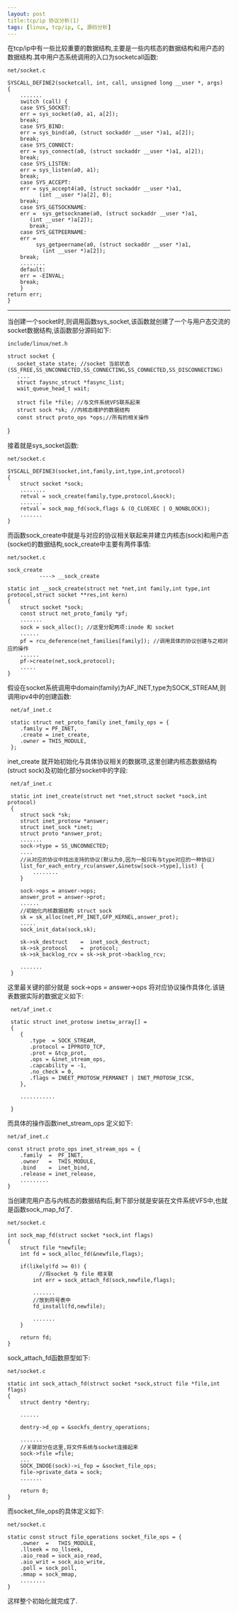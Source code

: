 ```yaml
---
layout: post
title:tcp/ip 协议分析(1)
tags: [linux, tcp/ip, C, 源码分析]
---
```


在tcp/ip中有一些比较重要的数据结构,主要是一些内核态的数据结构和用户态的数据结构.其中用户态系统调用的入口为socketcall函数:

    net/socket.c

    SYSCALL_DEFINE2(socketcall, int, call, unsigned long __user *, args)  
    {  
        .......  
        switch (call) {  
        case SYS_SOCKET:  
        err = sys_socket(a0, a1, a[2]);  
        break;  
        case SYS_BIND:  
        err = sys_bind(a0, (struct sockaddr __user *)a1, a[2]);  
        break;  
        case SYS_CONNECT:  
        err = sys_connect(a0, (struct sockaddr __user *)a1, a[2]);  
        break;  
        case SYS_LISTEN:  
        err = sys_listen(a0, a1);  
       	break;  
        case SYS_ACCEPT:  
      	err = sys_accept4(a0, (struct sockaddr __user *)a1,  
              (int __user *)a[2], 0);  
        break;  
        case SYS_GETSOCKNAME:  
        err =  sys_getsockname(a0, (struct sockaddr __user *)a1,  
           (int __user *)a[2]);  
	       break;  
        case SYS_GETPEERNAME:  
        err =  
       	     sys_getpeername(a0, (struct sockaddr __user *)a1,  
               (int __user *)a[2]);  
        break;  
        ........   
        default:  
       	err = -EINVAL;  
        break;  
        }  
    return err;  
    }  

--------------------------------------------------------------------------------------

当创建一个socket时,则调用函数sys_socket,该函数就创建了一个与用户态交流的socket数据结构,该函数部分源码如下:

    include/linux/net.h
   
    struct socket {  
       socket_state state; //socket 当前状态(SS_FREE,SS_UNCONNECTED,SS_CONNECTING,SS_CONNECTED,SS_DISCONNECTING)  
       ....
       struct faysnc_struct *fasync_list;
       wait_queue_head_t wait;
       
       struct file *file; //与文件系统VFS联系起来
       struct sock *sk; //内核态维护的数据结构
       const struct proto_ops *ops;//所有的相关操作
   }

接着就是sys_socket函数:
    
    net/socket.c
    
    SYSCALL_DEFINE3(socket,int,family,int,type,int,protocol)
    {
        struct socket *sock;
        ........
        retval = sock_create(family,type,protocol,&sock);
        .......
        retval = sock_map_fd(sock,flags & (O_CLOEXEC | O_NONBLOCK));
        .......
    }

而函数sock\_create中就是与对应的协议相关联起来并建立内核态(sock)和用户态(socket)的数据结构,sock\_create中主要有两件事情:
    
    net/socket.c

    sock_create
              ----> __sock_create              
              
    static int __sock_create(struct net *net,int family,int type,int protocol,struct socket **res,int kern)
    {
   		struct socket *sock;
        const struct net_proto_family *pf; 
        .......
        sock = sock_alloc(); //这里分配两项:inode 和 socket
        ......
        pf = rcu_deference(net_families[family]); //调用具体的协议创建与之相对应的操作
        ......
        pf->create(net,sock,protocol);
        .....
    }
    
 假设在socket系统调用中domain(family)为AF\_INET,type为SOCK\_STREAM,则调用ipv4中的创建函数:
 
 	 net/af_inet.c
     
     static struct net_proto_family inet_family_ops = {
     	.family = PF_INET,
        .create = inet_create,
        .owner = THIS_MODULE,
     };
     
     
inet_create 就开始初始化与具体协议相关的数据项,这里创建内核态数据结构(struct sock)及初始化部分socket中的字段:

     net/af_inet.c
     
     static int inet_create(struct net *net,struct socket *sock,int protocol)  
     {
     	struct sock *sk;
        struct inet_protosw *answer;
        struct inet_sock *inet;
        struct proto *answer_prot;
        .......
        sock->type = SS_UNCONNECTED;
        ....
        //从对应的协议中找出支持的协议(默认为0,因为一般只有与type对应的一种协议)
        list_for_each_entry_rcu(answer,&inetsw[sock->type],list) {
            ........
        }
        
        sock->ops = answer->ops;
        answer_prot = answer->prot;
        ......
        //初始化内核数据结构 struct sock
        sk = sk_alloc(net,PF_INET,GFP_KERNEL,answer_prot);
        .....
        sock_init_data(sock,sk);
        
        sk->sk_destruct    =  inet_sock_destruct;
        sk->sk_protocol    =  protocol;
        sk->sk_backlog_rcv = sk->sk_prot->backlog_rcv;
        
        .......
     }
     

这里最关键的部分就是 sock->ops = answer->ops 将对应协议操作具体化.该链表数据实际的数据定义如下:
    
     net/af_inet.c
     
     static struct inet_protosw inetsw_array[] = 
     {
        {
           .type  = SOCK_STREAM,
           .protocol = IPPROTO_TCP,
           .prot = &tcp_prot,
           .ops = &inet_stream_ops,
           .capcability = -1,
           .no_check = 0,
           .flags = INEET_PROTOSW_PERMANET | INET_PROTOSW_ICSK,
        },
        
        ...........

     }


而具体的操作函数inet\_stream\_ops 定义如下:

    net/af_inet.c
    
    const struct proto_ops inet_stream_ops = {
    	.family  =  PF_INET,
        .owner   =  THIS_MODULE,
        .bind    =  inet_bind,
        .release = inet_release,
        .........
    }

当创建完用户态与内核态的数据结构后,剩下部分就是安装在文件系统VFS中,也就是函数sock\_map\_fd了.

	net/socket.c
    
    int sock_map_fd(struct socket *sock,int flags)
    {
    	struct file *newfile;
        int fd = sock_alloc_fd(&newfile,flags);
        
        if(likely(fd >= 0)) {
              //将socket 与 file 相关联
        	int err = sock_attach_fd(sock,newfile,flags);
            
            .......
            //放到符号表中
            fd_install(fd,newfile);
            
            .......
        }
        
        return fd;
    }

sock\_attach\_fd函数原型如下:
    
    net/socket.c
    
    static int sock_attach_fd(struct socket *sock,struct file *file,int flags)
    {
        struct dentry *dentry;
        
        ......
        
        dentry->d_op = &sockfs_dentry_operations;
        
        .......
        //关键部分在这里,将文件系统与socket连接起来
    	sock->file =file;
        ...
        SOCK_INDOE(sock)->i_fop = &socket_file_ops;
        file->private_data = sock;
        .......
        
        return 0;
    }

而socket\_file\_ops的具体定义如下:

	net/socket.c
    
    static const struct file_operations socket_file_ops = {
    	.owner  =   THIS_MODULE,
        .llseek = no_llseek,
        .aio_read = sock_aio_read,
        .aio_writ = sock_aio_write,
        .poll = sock_poll,
        .mmap = sock_mmap,
        ........
    }

这样整个初始化就完成了.
